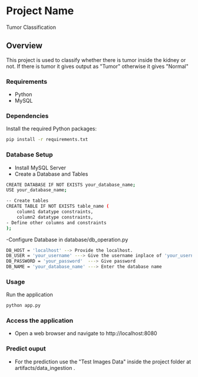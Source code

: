 # Project Name
Tumor Classification

## Overview

This project is used to classify whether there is tumor inside the kidney or not. If there is tumor it gives output as "Tumor" otherwise it gives "Normal"

### Requirements

- Python 
- MySQL 

### Dependencies

Install the required Python packages:

```bash
pip install -r requirements.txt
```

### Database Setup

-  Install MySQL Server
-  Create a Database and Tables

```bash
CREATE DATABASE IF NOT EXISTS your_database_name;
USE your_database_name;

-- Create tables
CREATE TABLE IF NOT EXISTS table_name (
    column1 datatype constraints,
    column2 datatype constraints,
- Define other columns and constraints
);
```
-Configure Database in database/db_operation.py 
```bash
DB_HOST = 'localhost' --> Provide the localhost.
DB_USER = 'your_username' ---> Give the username inplace of 'your_username'
DB_PASSWORD = 'your_password'  ---> Give password
DB_NAME = 'your_database_name' ---> Enter the database name
```
### Usage
Run the application
```bash
python app.py
```

### Access the application

-  Open a web browser and navigate to http://localhost:8080

###  Predict ouput

-  For the prediction use the "Test Images Data" inside the project folder at artifacts/data_ingestion .




